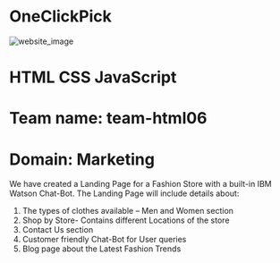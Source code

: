 # OneClickPick

![website_image](https://github.com/anna4j/team-html06/blob/Team-HTML06/images/Capture.PNG)


# HTML CSS JavaScript 
# Team name: team-html06
# Domain: Marketing


We have created a Landing Page for a Fashion Store with a built-in IBM Watson Chat-Bot. The Landing Page will include details about: 

1.	The types of clothes available – Men and Women section
2.	Shop by Store- Contains different	Locations of the store
4.	Contact Us section
5.	Customer friendly Chat-Bot for User queries
6.	Blog page about the Latest Fashion Trends
